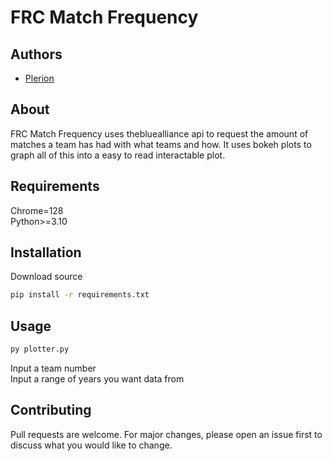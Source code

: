 # FRC Match Frequency

## Authors
- [Plerion](https://github.com/PlerionPlorion)

## About
FRC Match Frequency uses thebluealliance api to request the amount of matches a team has had with what teams and how. It uses bokeh plots to graph all of this into a easy to read interactable plot.

## Requirements
Chrome=128\
Python>=3.10
## Installation

Download source

```bash
pip install -r requirements.txt
```

## Usage

```bash
py plotter.py
```
Input a team number\
Input a range of years you want data from
## Contributing

Pull requests are welcome. For major changes, please open an issue first
to discuss what you would like to change.
